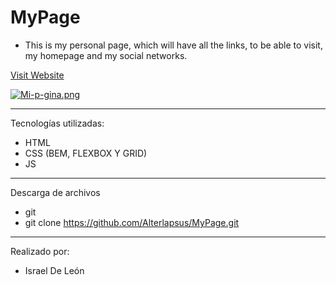 # MyPage

- This is my personal page, which will have all the links, to be able to visit, my homepage and my social networks.




<a href="https://mypageprofile.netlify.app/"  target="_blank">Visit Website </a>

[![Mi-p-gina.png](https://i.postimg.cc/RZywkDp2/Mi-p-gina.png)](https://postimg.cc/fV73XBNv)

---

Tecnologías utilizadas: 

- HTML 
- CSS (BEM, FLEXBOX Y GRID)
- JS

---
Descarga de archivos 

- git 
- git clone https://github.com/Alterlapsus/MyPage.git

---

Realizado por: 

- Israel De León 
